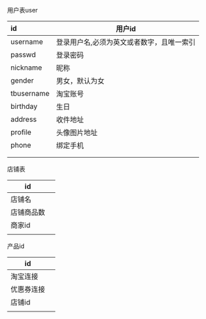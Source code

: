 用户表user

| id         | 用户id                                    |
| :--------- | ----------------------------------------- |
| username   | 登录用户名,必须为英文或者数字，且唯一索引 |
| passwd     | 登录密码                                  |
| nickname   | 昵称                                      |
| gender     | 男女，默认为女                            |
| tbusername | 淘宝账号                                  |
| birthday   | 生日                                      |
| address    | 收件地址                                  |
| profile    | 头像图片地址                              |
| phone      | 绑定手机                                  |
|            |                                           |
|            |                                           |

店铺表

| id         |      |
| ---------- | ---- |
| 店铺名     |      |
| 店铺商品数 |      |
| 商家id     |      |
|            |      |

产品id

| id         |      |
| ---------- | ---- |
| 淘宝连接   |      |
| 优惠券连接 |      |
| 店铺id     |      |
|            |      |


